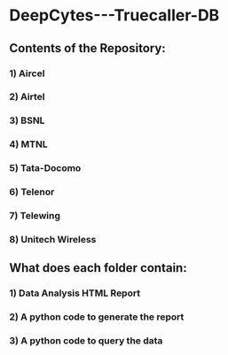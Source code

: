# DeepCytes---Truecaller-DB

## Contents of the Repository:
### 1) Aircel
### 2) Airtel
### 3) BSNL
### 4) MTNL
### 5) Tata-Docomo
### 6) Telenor
### 7) Telewing
### 8) Unitech Wireless

## What does each folder contain:
### 1) Data Analysis HTML Report
### 2) A python code to generate the report
### 3) A python code to query the data


